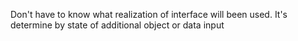 Don't have to know what realization of interface will been used.
It's determine by state of additional object or data input  